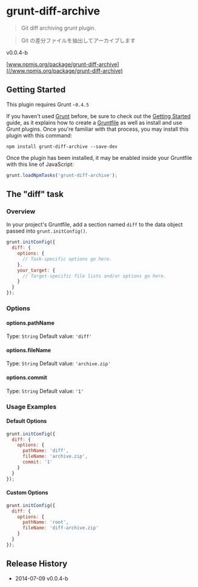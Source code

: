 # grunt-diff-archive

> Git diff archiving grunt plugin.

> Git の差分ファイルを抽出してアーカイブします

v0.0.4-b

[www.npmjs.org/package/grunt-diff-archive](//www.npmjs.org/package/grunt-diff-archive)

## Getting Started
This plugin requires Grunt `~0.4.5`

If you haven't used [Grunt](http://gruntjs.com/) before, be sure to check out the [Getting Started](http://gruntjs.com/getting-started) guide, as it explains how to create a [Gruntfile](http://gruntjs.com/sample-gruntfile) as well as install and use Grunt plugins. Once you're familiar with that process, you may install this plugin with this command:

```shell
npm install grunt-diff-archive --save-dev
```

Once the plugin has been installed, it may be enabled inside your Gruntfile with this line of JavaScript:

```js
grunt.loadNpmTasks('grunt-diff-archive');
```

## The "diff" task

### Overview
In your project's Gruntfile, add a section named `diff` to the data object passed into `grunt.initConfig()`.

```js
grunt.initConfig({
  diff: {
    options: {
      // Task-specific options go here.
    },
    your_target: {
      // Target-specific file lists and/or options go here.
    }
  }
});
```

### Options

#### options.pathName
Type: `String`
Default value: `'diff'`


#### options.fileName
Type: `String`
Default value: `'archive.zip'`

#### options.commit
Type: `String`
Default value: `'1'`

### Usage Examples

#### Default Options

```js
grunt.initConfig({
  diff: {
    options: {
      pathName: 'diff',
      fileName: 'archive.zip',
      commit: '1'
    }
  }
});
```

#### Custom Options

```js
grunt.initConfig({
  diff: {
    options: {
      pathName: 'root',
      fileName: 'diff-archive.zip'
    }
  }
});
```

## Release History
* 2014-07-09 v0.0.4-b

